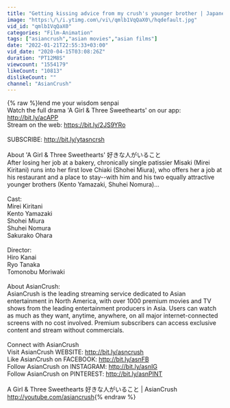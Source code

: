 ```yaml
---
title: "Getting kissing advice from my crush's younger brother | Japanese Drama | A Girl & 3 Sweethearts"
image: "https:\/\/i.ytimg.com\/vi\/qmlb1VqQaX0\/hqdefault.jpg"
vid_id: "qmlb1VqQaX0"
categories: "Film-Animation"
tags: ["asiancrush","asian movies","asian films"]
date: "2022-01-21T22:55:33+03:00"
vid_date: "2020-04-15T03:08:26Z"
duration: "PT12M8S"
viewcount: "1554179"
likeCount: "10813"
dislikeCount: ""
channel: "AsianCrush"
---
```

{% raw %}lend me your wisdom senpai<br />Watch the full drama 'A Girl &amp; Three Sweethearts' on our app: <a rel="nofollow" target="blank" href="http://bit.ly/acAPP">http://bit.ly/acAPP</a><br />Stream on the web: <a rel="nofollow" target="blank" href="https://bit.ly/2JS9YRo">https://bit.ly/2JS9YRo</a><br /><br />SUBSCRIBE: <a rel="nofollow" target="blank" href="http://bit.ly/ytasncrsh">http://bit.ly/ytasncrsh</a><br /><br />About 'A Girl &amp; Three Sweethearts' 好きな人がいること<br />After losing her job at a bakery, chronically single patissier Misaki  (Mirei Kiritani) runs into her first love Chiaki (Shohei Miura), who offers her a job at his restaurant and a place to stay--with him and his two equally attractive younger brothers (Kento Yamazaki, Shuhei Nomura)...<br /><br />Cast:<br />Mirei Kiritani<br />Kento Yamazaki <br />Shohei Miura <br />Shuhei Nomura <br />Sakurako Ohara<br /><br />Director:<br />Hiro Kanai<br />Ryo Tanaka<br />Tomonobu Moriwaki<br /><br />About AsianCrush:<br />AsianCrush is the leading streaming service dedicated to Asian entertainment in North America, with over 1000 premium movies and TV shows from the leading entertainment producers in Asia.  Users can watch as much as they want, anytime, anywhere, on all major internet-connected screens with no cost involved. Premium subscribers can access exclusive content and stream without commercials.<br /><br />Connect with AsianCrush <br />Visit AsianCrush WEBSITE: <a rel="nofollow" target="blank" href="http://bit.ly/asncrush">http://bit.ly/asncrush</a><br />Like AsianCrush on FACEBOOK: <a rel="nofollow" target="blank" href="http://bit.ly/asnFB">http://bit.ly/asnFB</a><br />Follow AsianCrush on INSTAGRAM: <a rel="nofollow" target="blank" href="http://bit.ly/asnIG">http://bit.ly/asnIG</a><br />Follow AsianCrush on PINTEREST: <a rel="nofollow" target="blank" href="http://bit.ly/asnPINT">http://bit.ly/asnPINT</a><br /><br />A Girl &amp; Three Sweethearts 好きな人がいること | AsianCrush<br /><a rel="nofollow" target="blank" href="http://youtube.com/asiancrush">http://youtube.com/asiancrush</a>{% endraw %}
